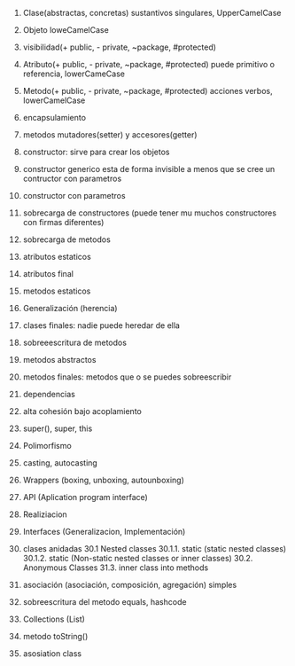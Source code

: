 1. Clase(abstractas, concretas) sustantivos singulares, UpperCamelCase
2. Objeto loweCamelCase
3. visibilidad(+ public, - private, ~package, #protected)
4. Atributo(+ public, - private, ~package, #protected) puede primitivo o referencia, lowerCameCase
5. Metodo(+ public, - private, ~package, #protected) acciones verbos, lowerCamelCase
6. encapsulamiento
7. metodos mutadores(setter) y accesores(getter)
8. constructor: sirve para crear los objetos
9. constructor generico esta de forma invisible a menos que se cree un contructor con parametros
10. constructor con parametros
11. sobrecarga de constructores (puede tener mu muchos constructores con firmas diferentes)
12. sobrecarga de metodos
13. atributos estaticos
14. atributos final
15. metodos estaticos
16. Generalización (herencia)
17. clases finales: nadie puede heredar de ella
18. sobreeescritura de metodos
19. metodos abstractos
20. metodos finales: metodos que o se puedes sobreescribir
21. dependencias
22. alta cohesión bajo acoplamiento
23. super(), super, this
24. Polimorfismo 
25. casting, autocasting 
26. Wrappers (boxing, unboxing, autounboxing)
27. API (Aplication program interface)

28. Realiziacion
29. Interfaces (Generalizacion, Implementación)
30. clases anidadas
30.1 Nested classes
30.1.1. static (static nested classes)
30.1.2. static (Non-static nested classes or inner classes)
30.2. Anonymous Classes
31.3. inner class into methods
32. asociación (asociación, composición, agregación) simples
33. sobreescritura del metodo equals, hashcode
34. Collections (List)
35. metodo toString()
36. asosiation class
